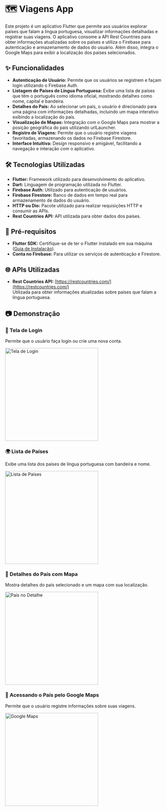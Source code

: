 # 🗺️ Viagens App

Este projeto é um aplicativo Flutter que permite aos usuários explorar países que falam a língua portuguesa, visualizar informações detalhadas e registrar suas viagens. O aplicativo consome a API Rest Countries para obter informações atualizadas sobre os países e utiliza o Firebase para autenticação e armazenamento de dados do usuário. Além disso, integra o Google Maps para exibir a localização dos países selecionados.

## ✨ Funcionalidades

- **Autenticação de Usuário:** Permite que os usuários se registrem e façam login utilizando o Firebase Auth.
- **Listagem de Países de Língua Portuguesa:** Exibe uma lista de países que têm o português como idioma oficial, mostrando detalhes como nome, capital e bandeira.
- **Detalhes do País:** Ao selecionar um país, o usuário é direcionado para uma página com informações detalhadas, incluindo um mapa interativo exibindo a localização do país.
- **Visualização de Mapas:** Integração com o Google Maps para mostrar a posição geográfica do país utilizando urlLauncher.
- **Registro de Viagens:** Permite que o usuário registre viagens favoritadas, armazenando os dados no Firebase Firestore.
- **Interface Intuitiva:** Design responsivo e amigável, facilitando a navegação e interação com o aplicativo.

## 🛠️ Tecnologias Utilizadas

- **Flutter:** Framework utilizado para desenvolvimento do aplicativo.
- **Dart:** Linguagem de programação utilizada no Flutter.
- **Firebase Auth:** Utilizado para autenticação de usuários.
- **Firebase Firestore:** Banco de dados em tempo real para armazenamento de dados do usuário.
- **HTTP ou Dio:** Pacote utilizado para realizar requisições HTTP e consumir as APIs.
- **Rest Countries API:** API utilizada para obter dados dos países.

## 🚀 Pré-requisitos

- **Flutter SDK:** Certifique-se de ter o Flutter instalado em sua máquina ([Guia de Instalação](https://flutter.dev/docs/get-started/install)).
- **Conta no Firebase:** Para utilizar os serviços de autenticação e Firestore.

## 🌐 APIs Utilizadas

- **Rest Countries API:** [https://restcountries.com/](https://restcountries.com/)  
  Utilizada para obter informações atualizadas sobre países que falam a língua portuguesa.


## 📷 Demonstração

### 📝 Tela de Login

Permite que o usuário faça login ou crie uma nova conta.

<img src="https://github.com/andreyquadros/diary-trips/blob/master/loginPage.png" alt="Tela de Login" width="300"/>

### 🌍 Lista de Países

Exibe uma lista dos países de língua portuguesa com bandeira e nome.

<img src="https://github.com/andreyquadros/diary-trips/blob/master/Screenshot_20240917_151557.png" alt="Lista de Países" width="300"/>

### 📌 Detalhes do País com Mapa

Mostra detalhes do país selecionado e um mapa com sua localização.


<img src="https://github.com/andreyquadros/diary-trips/blob/master/Screenshot_20240917_151612.png" alt="País no Detalhe" width="300"/>


### 📒 Acessando o País pelo Google Maps

Permite que o usuário registre informações sobre suas viagens.

<img src="https://github.com/andreyquadros/diary-trips/blob/master/Screenshot_20240917_151624.png" alt="Google Maps" width="300"/>




